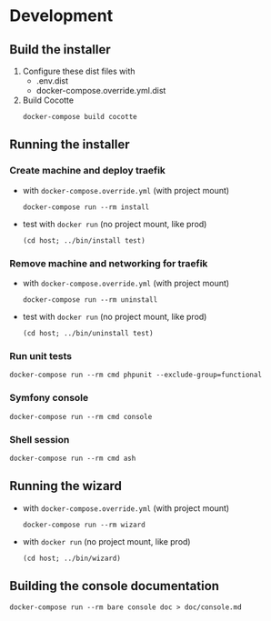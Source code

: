 # Development

## Build the installer

1. Configure these dist files with 
	* .env.dist
	* docker-compose.override.yml.dist
1. Build Cocotte
	```
	docker-compose build cocotte
	```

## Running the installer
### Create machine and deploy traefik
* with `docker-compose.override.yml` (with project mount)
	```
	docker-compose run --rm install
	```
* test with `docker run` (no project mount, like prod)
	```
	(cd host; ../bin/install test)
	```
### Remove machine and networking for traefik
* with `docker-compose.override.yml` (with project mount)
	```
	docker-compose run --rm uninstall
	```
* test with `docker run` (no project mount, like prod)
	```
	(cd host; ../bin/uninstall test)
	```
### Run unit tests
```
docker-compose run --rm cmd phpunit --exclude-group=functional
```
### Symfony console
```
docker-compose run --rm cmd console
```
### Shell session
```
docker-compose run --rm cmd ash
```
## Running the wizard
* with `docker-compose.override.yml` (with project mount)
	```
	docker-compose run --rm wizard
	```
* with `docker run` (no project mount, like prod)
	```
	(cd host; ../bin/wizard)
	```
## Building the console documentation
```
docker-compose run --rm bare console doc > doc/console.md
```
